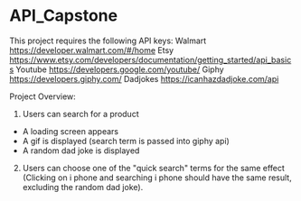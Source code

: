 # API_Capstone

This project requires the following API keys:
Walmart     https://developer.walmart.com/#/home
Etsy        https://www.etsy.com/developers/documentation/getting_started/api_basics
Youtube     https://developers.google.com/youtube/
Giphy       https://developers.giphy.com/
Dadjokes    https://icanhazdadjoke.com/api

Project Overview:
1. Users can search for a product
  - A loading screen appears
  - A gif is displayed (search term is passed into giphy api)
  - A random dad joke is displayed
2. Users can choose one of the "quick search" terms for the same effect (Clicking on i phone and searching i phone should have the same result, excluding the random dad joke).
